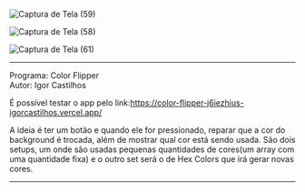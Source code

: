 ![Captura de Tela (59)](https://user-images.githubusercontent.com/101683017/179888225-0a03338f-c375-4914-b0b3-3b7593a96fb9.png)

![Captura de Tela (58)](https://user-images.githubusercontent.com/101683017/179888280-f5bcbaca-9ca6-4f15-87dd-93bc27a54e07.png)

![Captura de Tela (61)](https://user-images.githubusercontent.com/101683017/179888295-dc9df53e-9067-4f7a-80a5-f5edaeb1e669.png)

************************************************************************************************************

Programa: Color Flipper
<br>
Autor: Igor Castilhos
<br>

É possível testar o app pelo link:https://color-flipper-j6iezhius-igorcastilhos.vercel.app/

A ideia é ter um botão e quando ele for pressionado, reparar que a cor do background é trocada, além de mostrar
qual cor está sendo usada. São dois setups, um onde são usadas pequenas quantidades de cores(um array com uma 
quantidade fixa) e o outro set será o de Hex Colors que irá gerar novas cores.
************************************************************************************************************
